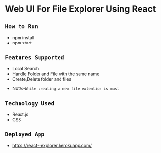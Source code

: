 

# Web UI For File Explorer Using React
## `How to Run`
- npm install
- npm start

## `Features Supported`
- Local Search
- Handle Folder and File with the same name
- Create,Delete folder and files

* Note:-`While creating a new file extention is must`

## `Technology Used`
- React.js
- CSS

## `Deployed App`
- https://react--explorer.herokuapp.com/
